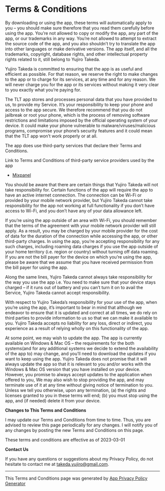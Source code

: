 # Terms & Conditions

By downloading or using the app, these terms will automatically apply to you – you should make sure therefore that you read them carefully before using the app. You’re not allowed to copy or modify the app, any part of the app, or our trademarks in any way. You’re not allowed to attempt to extract the source code of the app, and you also shouldn’t try to translate the app into other languages or make derivative versions. The app itself, and all the trademarks, copyright, database rights, and other intellectual property rights related to it, still belong to Yujiro Takeda.

Yujiro Takeda is committed to ensuring that the app is as useful and efficient as possible. For that reason, we reserve the right to make changes to the app or to charge for its services, at any time and for any reason. We will never charge you for the app or its services without making it very clear to you exactly what you’re paying for.

The TLT app stores and processes personal data that you have provided to us, to provide my Service. It’s your responsibility to keep your phone and access to the app secure. We therefore recommend that you do not jailbreak or root your phone, which is the process of removing software restrictions and limitations imposed by the official operating system of your device. It could make your phone vulnerable to malware/viruses/malicious programs, compromise your phone’s security features and it could mean that the TLT app won’t work properly or at all.

The app does use third-party services that declare their Terms and Conditions.

Link to Terms and Conditions of third-party service providers used by the app

*   [Mixpanel](https://mixpanel.com/legal/terms-of-use/)

You should be aware that there are certain things that Yujiro Takeda will not take responsibility for. Certain functions of the app will require the app to have an active internet connection. The connection can be Wi-Fi or provided by your mobile network provider, but Yujiro Takeda cannot take responsibility for the app not working at full functionality if you don’t have access to Wi-Fi, and you don’t have any of your data allowance left.

If you’re using the app outside of an area with Wi-Fi, you should remember that the terms of the agreement with your mobile network provider will still apply. As a result, you may be charged by your mobile provider for the cost of data for the duration of the connection while accessing the app, or other third-party charges. In using the app, you’re accepting responsibility for any such charges, including roaming data charges if you use the app outside of your home territory (i.e. region or country) without turning off data roaming. If you are not the bill payer for the device on which you’re using the app, please be aware that we assume that you have received permission from the bill payer for using the app.

Along the same lines, Yujiro Takeda cannot always take responsibility for the way you use the app i.e. You need to make sure that your device stays charged – if it runs out of battery and you can’t turn it on to avail the Service, Yujiro Takeda cannot accept responsibility.

With respect to Yujiro Takeda’s responsibility for your use of the app, when you’re using the app, it’s important to bear in mind that although we endeavor to ensure that it is updated and correct at all times, we do rely on third parties to provide information to us so that we can make it available to you. Yujiro Takeda accepts no liability for any loss, direct or indirect, you experience as a result of relying wholly on this functionality of the app.

At some point, we may wish to update the app. The app is currently available on Windows & Mac OS – the requirements for the both systems(and for any additional systems we decide to extend the availability of the app to) may change, and you’ll need to download the updates if you want to keep using the app. Yujiro Takeda does not promise that it will always update the app so that it is relevant to you and/or works with the Windows & Mac OS version that you have installed on your device. However, you promise to always accept updates to the application when offered to you, We may also wish to stop providing the app, and may terminate use of it at any time without giving notice of termination to you. Unless we tell you otherwise, upon any termination, (a) the rights and licenses granted to you in these terms will end; (b) you must stop using the app, and (if needed) delete it from your device.

**Changes to This Terms and Conditions**

I may update our Terms and Conditions from time to time. Thus, you are advised to review this page periodically for any changes. I will notify you of any changes by posting the new Terms and Conditions on this page.

These terms and conditions are effective as of 2023-03-01

**Contact Us**

If you have any questions or suggestions about my Privacy Policy, do not hesitate to contact me at takeda.yujiro@gmail.com.

---
This Terms and Conditions page was generated by [App Privacy Policy Generator](https://app-privacy-policy-generator.nisrulz.com/)